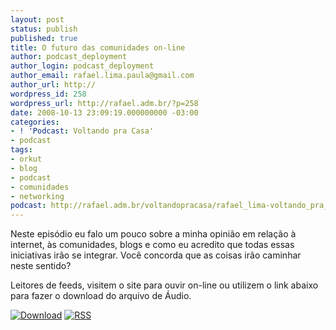 ```yaml
---
layout: post
status: publish
published: true
title: O futuro das comunidades on-line
author: podcast_deployment
author_login: podcast_deployment
author_email: rafael.lima.paula@gmail.com
author_url: http://
wordpress_id: 258
wordpress_url: http://rafael.adm.br/?p=258
date: 2008-10-13 23:09:19.000000000 -03:00
categories:
- ! 'Podcast: Voltando pra Casa'
- podcast
tags:
- orkut
- blog
- podcast
- comunidades
- networking
podcast: http://rafael.adm.br/voltandopracasa/rafael_lima-voltando_pra_casa-0024.mp3
---
```

Neste epis&oacute;dio eu falo um pouco sobre a minha opini&atilde;o em rela&ccedil;&atilde;o &agrave; internet, &agrave;s comunidades, blogs e como eu acredito que todas essas iniciativas ir&atilde;o se integrar. Voc&ecirc; concorda que as coisas ir&atilde;o caminhar neste sentido?

Leitores de feeds, visitem o site para ouvir on-line ou utilizem o link abaixo para fazer o download do arquivo de &Aacute;udio.

<a class="noborder" href="http://rafael.adm.br/voltandopracasa/rafael_lima-voltando_pra_casa-0024.mp3" title="Download"><img src="http://rafael.adm.br/wp-content/themes/rafael_lima-rockinblue/images/download_green.gif" border="0" alt="Download" /></a> <a class="noborder" href="http://feeds.feedburner.com/rafael_lima_podcast" title="RSS"><img src="http://rafael.adm.br/wp-content/themes/rafael_lima-rockinblue/images/icn-feed-16x16.png" border="0" alt="RSS" /></a>

